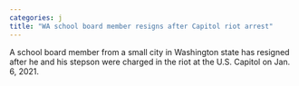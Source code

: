 ```yaml
---
categories: j
title: "WA school board member resigns after Capitol riot arrest"
---
```

A school board member from a small city in Washington state has resigned after he and his stepson were charged in the riot at the U.S. Capitol on Jan. 6, 2021.